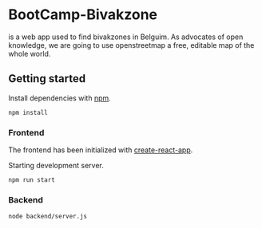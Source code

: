 # BootCamp-Bivakzone

is a web app used to find bivakzones in Belguim. As advocates of open knowledge, we are going to use openstreetmap a free, editable map of the whole world.

## Getting started

Install dependencies with [npm](https://www.npmjs.com/).

```shell
npm install
```

### Frontend

The frontend has been initialized with [create-react-app](https://create-react-app.dev/).

Starting development server.

```shell
npm run start
```

### Backend

```shell
node backend/server.js
```